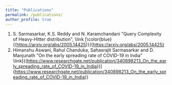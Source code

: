 ```yaml
---
title: "Publications"
permalink: /publications/
author_profile: true
---
```


1. S. Sarmasarkar, K.S. Reddy and N. Karamchandani  "Query Complexity of Heavy-Hitter distribution", \link [\color{blue} {(https://arxiv.org/abs/2005.14425)}]{https://arxiv.org/abs/2005.14425}
2. Himanshu Aswani, Rahul Chanduka, Sahasrajit Sarmasarkar and D. Manjunath "On the early spreading rate of COVID-19 in India" \link[{(https://www.researchgate.net/publication/340898213_On_the_early_spreading_rate_of_COVID-19_in_India)}] {https://www.researchgate.net/publication/340898213_On_the_early_spreading_rate_of_COVID-19_in_India)}

<!---
1. Vivek Borkar, Karan Chadha,  "A  reinforcement  learning  algorithm  for restless bandits", Indian Control Conference, 2018. \[[Link](https://ieeexplore.ieee.org/abstract/document/8307959)\]

2. Karan N Chadha, Ankur A Kulkarni,  "On independent Cliques and Linear Complementarity Problems", submitted to Mathematics of Operations Research.\[[Link](https://arxiv.org/abs/1811.09798)\]

3. Karan N Chadha, Ankur A Kulkarni,  "Effort Maximizing Play in Strategic Interaction on Networks", in preparation, Journal of Mathematical Economics.\[[Link](https://kc1729.github.io/files/aggeffort.pdf)\]
-->
